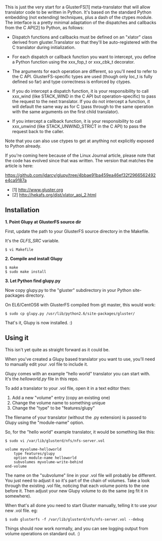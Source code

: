 This is just the very start for a GlusterFS[1] meta-translator that will
allow translator code to be written in Python.  It's based on the standard
Python embedding (not extending) techniques, plus a dash of the ctypes module.
The interface is a pretty minimal adaptation of the dispatches and callbacks
from the C API[2] to Python, as follows:

* Dispatch functions and callbacks must be defined on an "xlator" class
  derived from gluster.Translator so that they'll be auto-registered with
  the C translator during initialization.

* For each dispatch or callback function you want to intercept, you define a
  Python function using the xxx\_fop\_t or xxx\_cbk\_t decorator.

* The arguments for each operation are different, so you'll need to refer to
  the C API.  GlusterFS-specific types are used (though only loc\_t is fully
  defined so far) and type correctness is enforced by ctypes.

* If you do intercept a dispatch function, it is your responsibility to call
  xxx\_wind (like STACK\_WIND in the C API but operation-specific) to pass
  the request to the next translator.  If you do not intercept a function, it
  will default the same way as for C (pass through to the same operation with
  the same arguments on the first child translator).

* If you intercept a callback function, it is your responsibility to call
  xxx\_unwind (like STACK\_UNWIND\_STRICT in the C API) to pass the request back
  to the caller.

Note that you can also use ctypes to get at anything not explicitly exposed to
Python already.

If you're coming here because of the Linux Journal article, please note that
the code has evolved since that was written. The version that matches the
article is here:

https://github.com/jdarcy/glupy/tree/4bbae91ba459ea46ef32f2966562492e4ca9187a

* [1] http://www.gluster.org
* [2] http://hekafs.org/dist/xlator_api_2.html


Installation
------------

__1. Point Glupy at GlusterFS source dir__

First, update the path to your GlusterFS source directory in the Makefile.

It's the *_GLFS_SRC_* variable.

    $ vi Makefile

__2. Compile and install Glupy__

    $ make
    $ sudo make install

__3. Let Python find glupy.py__

Now copy glupy.py to the "gluster" subdirectory in your Python
site-packages directory.

On EL6/CentOS6 with GlusterFS compiled from git master, this would work:

    $ sudo cp glupy.py /usr/lib/python2.6/site-packages/gluster/

That's it, Glupy is now installed. :)


Using it
--------

This isn't yet quite as straight forward as it could be.

When you've created a Glupy based translator you want to use,
you'll need to manually edit your .vol file to include it.

Glupy comes with an example "hello world" translator you can
start with.  It's the _helloworld.py_ file in this repo.

To add a translator to your .vol file, open it in a text
editor then:

1. Add a new "volume" entry (copy an existing one)
2. Change the volume name to something unique
3. Change the "type" to be "features/glupy"

The filename of your translator (without the .py extension)
is passed to Glupy using the "module-name" option.

So, for the "hello world" example translator, it would
be something like this:

    $ sudo vi /var/lib/glusterd/nfs/nfs-server.vol

    volume myvolume-helloworld
        type features/glupy
        option module-name helloworld
        subvolumes myvolume-write-behind
    end-volume

The name on the "subvolume" line in your .vol file will
probably be different.  You just need to adjust it so it's
part of the chain of volumes.  Take a look through the
existing .vol file, noticing that each volume points to
the one before it.  Then adjust your new Glupy volume to
do the same (eg fit it in somewhere).

When that's all done you need to start Gluster manually,
telling it to use your new .vol file.  eg:

    $ sudo glusterfs -f /var/lib/glusterd/nfs/nfs-server.vol --debug

Things should now work normally, and you can see logging
output from volume operations on standard out. :)
